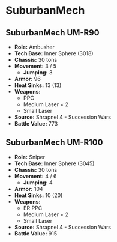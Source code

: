 # SuburbanMech
## SuburbanMech UM-R90
- **Role:** Ambusher
- **Tech Base:** Inner Sphere (3018)
- **Chassis:** 30 tons
- **Movement:** 3 / 5
  - **Jumping:** 3
- **Armor:** 96
- **Heat Sinks:** 13 (13)
- **Weapons:**
  - PPC
  - Medium Laser × 2
  - Small Laser
- **Source:** Shrapnel 4 - Succession Wars
- **Battle Value:** 773

## SuburbanMech UM-R100
- **Role:** Sniper
- **Tech Base:** Inner Sphere (3045)
- **Chassis:** 30 tons
- **Movement:** 4 / 6
  - **Jumping:** 4
- **Armor:** 104
- **Heat Sinks:** 10 (20)
- **Weapons:**
  - ER PPC
  - Medium Laser × 2
  - Small Laser
- **Source:** Shrapnel 4 - Succession Wars
- **Battle Value:** 915

